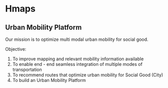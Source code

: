 # Hmaps
## Urban Mobility Platform
Our mission is to optimize multi modal urban mobility for social good. 

Objective:
<ol>
  <li> To improve mapping and relevant mobility information available </li>
  <li> To enable end - end seamless integration of multiple modes of transportation </li>
  <li> To recommend routes that optimize urban mobility for Social Good (City) </li>
  <li> To build an Urban Mobility Platform </li>
</ol>

